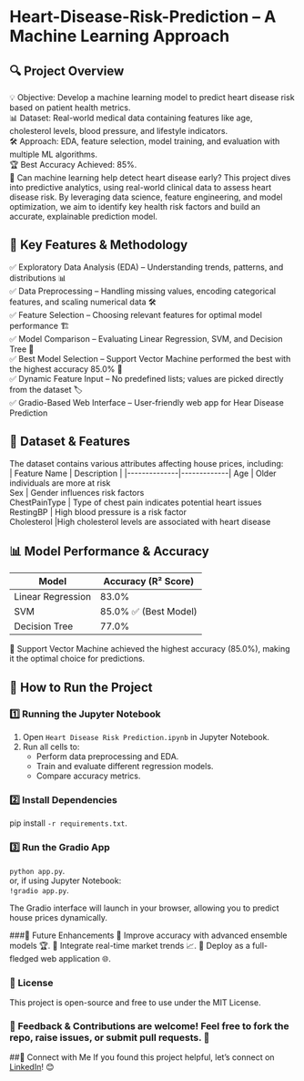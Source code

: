 # Heart-Disease-Risk-Prediction –  A Machine Learning Approach

## 🔍 Project Overview <br>
💡 Objective: Develop a machine learning model to predict heart disease risk based on patient health metrics.<br>
📊 Dataset: Real-world medical data containing features like age, cholesterol levels, blood pressure, and lifestyle indicators.<br>
🛠 Approach: EDA, feature selection, model training, and evaluation with multiple ML algorithms.<br>
🏆 Best Accuracy Achieved: 85%. <br>
🚀 Can machine learning help detect heart disease early? This project dives into predictive analytics, using real-world clinical data to assess heart disease risk. By leveraging data science, feature engineering, and model optimization, we aim to identify key health risk factors and build an accurate, explainable prediction model.<br>


## 📌 Key Features & Methodology<br>
✅ Exploratory Data Analysis (EDA) – Understanding trends, patterns, and distributions 📊 <br>
✅ Data Preprocessing – Handling missing values, encoding categorical features, and scaling numerical data 🛠 <br>
✅ Feature Selection – Choosing relevant features for optimal model performance 🏗 <br>
✅ Model Comparison – Evaluating Linear Regression, SVM, and Decision Tree 🔄 <br>
✅ Best Model Selection – Support Vector Machine performed the best with the highest accuracy 85.0% 🎯 <br>
✅ Dynamic Feature Input – No predefined lists; values are picked directly from the dataset 🏷 <br>
✅ Gradio-Based Web Interface – User-friendly web app for Hear Disease Prediction <br>

## 📂 Dataset & Features <br>
The dataset contains various attributes affecting house prices, including: <br>
| Feature Name | Description |
|--------------|-------------| 
Age | Older individuals are more at risk <br>
Sex | Gender influences risk factors <br>
ChestPainType | Type of chest pain indicates potential heart issues <br>
RestingBP | High blood pressure is a risk factor <br>
Cholesterol |High cholesterol levels are associated with heart disease <br>

## 📊 Model Performance & Accuracy <br>
| Model | Accuracy (R² Score) |
|-------|---------------------|
Linear Regression | 83.0% <br>
SVM | 85.0% ✅ (Best Model)<br>
Decision Tree | 77.0% <br> 

🔹 Support Vector Machine achieved the highest accuracy (85.0%), making it the optimal choice for predictions. <br>

## 🚀 How to Run the Project <br>
### 1️⃣ Running the Jupyter Notebook
1. Open `Heart Disease Risk Prediction.ipynb` in Jupyter Notebook.
2. Run all cells to:
   - Perform data preprocessing and EDA.
   - Train and evaluate different regression models.
   - Compare accuracy metrics.

 ### 2️⃣ Install Dependencies 
 pip install `-r requirements.txt`. 

### 3️⃣ Run the Gradio App 
`python app.py`. <br>
or, if using Jupyter Notebook: <br>
`!gradio app.py`. 

The Gradio interface will launch in your browser, allowing you to predict house prices dynamically. 

###🌟 Future Enhancements
🔹 Improve accuracy with advanced ensemble models 🏆.
🔹 Integrate real-time market trends 📈.
🔹 Deploy as a full-fledged web application 🌐.

### 📜 License
This project is open-source and free to use under the MIT License.

### 💬 Feedback & Contributions are welcome! Feel free to fork the repo, raise issues, or submit pull requests. 🚀

##📩 Connect with Me
If you found this project helpful, let’s connect on [LinkedIn](https://www.linkedin.com/in/jamshed-ahmad-1a8216278?utm_source=share&utm_campaign=share_via&utm_content=profile&utm_medium=android_app)! 😊



